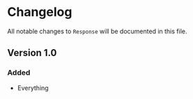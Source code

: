 # Changelog

All notable changes to `Response` will be documented in this file.

## Version 1.0

### Added
- Everything
